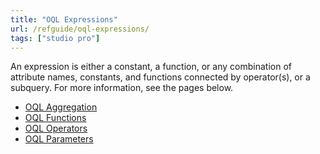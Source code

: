 ```yaml
---
title: "OQL Expressions"
url: /refguide/oql-expressions/
tags: ["studio pro"]
---
```


An expression is either a constant, a function, or any combination of attribute names, constants, and functions connected by operator(s), or a subquery. For more information, see the pages below.

* [OQL Aggregation](/refguide/oql-aggregation/)
* [OQL Functions](/refguide/oql-functions/)
* [OQL Operators](/refguide/oql-operators/)
* [OQL Parameters](/refguide/oql-parameters/)
